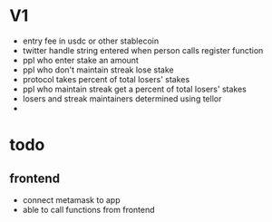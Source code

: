 # V1
- entry fee in usdc or other stablecoin
- twitter handle string entered when person calls register function
- ppl who enter stake an amount
- ppl who don't maintain streak lose stake
- protocol takes percent of total losers' stakes
- ppl who maintain streak get a percent of total losers' stakes
- losers and streak maintainers determined using tellor
- 

# todo
## frontend
- connect metamask to app
- able to call functions from frontend
